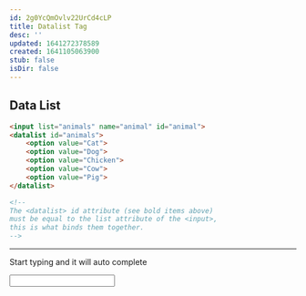 ```yaml
---
id: 2g0YcQmOvlv22UrCd4cLP
title: Datalist Tag
desc: ''
updated: 1641272378589
created: 1641105063900
stub: false
isDir: false
---
```


## Data List

```html
<input list="animals" name="animal" id="animal">
<datalist id="animals">
    <option value="Cat">
    <option value="Dog">
    <option value="Chicken">
    <option value="Cow">
    <option value="Pig">
</datalist>

<!--
The <datalist> id attribute (see bold items above) 
must be equal to the list attribute of the <input>, 
this is what binds them together.
-->

```

---

Start typing and it will auto complete

<input list="animals" name="animal" id="animal">
<datalist id="animals">
    <option value="Cat">
    <option value="Dog">
    <option value="Chicken">
    <option value="Cow">
    <option value="Pig">
</datalist>
